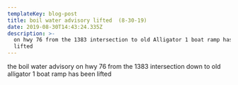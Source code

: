 ```yaml
---
templateKey: blog-post
title: boil water advisory lifted  (8-30-19)
date: 2019-08-30T14:43:24.335Z
description: >-
  on hwy 76 from the 1383 intersection to old Alligator 1 boat ramp has been
  lifted
---
```

the boil water advisory on hwy 76 from the 1383 intersection down to old alligator 1 boat ramp has been lifted
